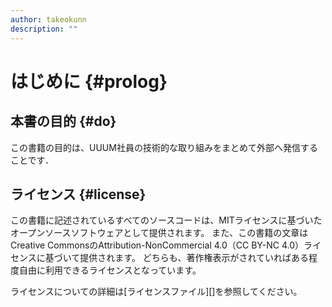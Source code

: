 ```yaml
---
author: takeokunn
description: ""
---
```


# はじめに {#prolog}

## 本書の目的 {#do}

この書籍の目的は、UUUM社員の技術的な取り組みをまとめて外部へ発信することです．

## ライセンス {#license}

この書籍に記述されているすべてのソースコードは、MITライセンスに基づいたオープンソースソフトウェアとして提供されます。
また、この書籍の文章はCreative CommonsのAttribution-NonCommercial 4.0（CC BY-NC 4.0）ライセンスに基づいて提供されます。
どちらも、著作権表示がされていればある程度自由に利用できるライセンスとなっています。

ライセンスについての詳細は[ライセンスファイル][]を参照してください。
